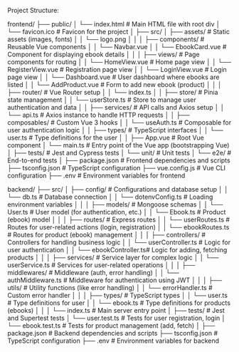 Project Structure:

frontend/
├── public/
│   └── index.html            # Main HTML file with root div
│   └── favicon.ico           # Favicon for the project
│
├── src/
│   ├── assets/               # Static assets (images, fonts)
│   │   └── logo.png
│   │
│   ├── components/           # Reusable Vue components
│   │   └── Navbar.vue
│   │   └── EbookCard.vue     # Component for displaying ebook details
│   │
│   ├── views/                # Page components for routing
│   │   └── HomeView.vue      # Home page view
│   │   └── RegisterView.vue # Registration page view
│   │   └── LoginView.vue     # Login page view
│   │   └── Dashboard.vue     # User dashboard where ebooks are listed
│   │   └── AddProduct.vue    # Form to add new ebook (product)
│   │
│   ├── router/               # Vue Router setup
│   │   └── index.ts
│
│   ├── store/                # Pinia state management
│   │   └── userStore.ts      # Store to manage user authentication and data
│
│   ├── services/             # API calls and Axios setup
│   │   └── api.ts            # Axios instance to handle HTTP requests
│
│   ├── composables/          # Custom Vue 3 hooks
│   │   └── useAuth.ts        # Composable for user authentication logic
│
│   ├── types/                # TypeScript interfaces
│   │   └── user.ts           # Type definitions for the user
│
│   ├── App.vue               # Root Vue component
│   └── main.ts               # Entry point of the Vue app (bootstrapping Vue)
│
├── tests/                    # Jest and Cypress tests
│   └── unit/                 # Unit tests
│   └── e2e/                  # End-to-end tests
│
├── package.json              # Frontend dependencies and scripts
├── tsconfig.json             # TypeScript configuration
├── vue.config.js             # Vue CLI configuration
├── .env                      # Environment variables for frontend


backend/
├── src/
│   ├── config/               # Configurations and database setup
│   │   └── db.ts             # Database connection
│   │   └── dotenvConfig.ts   # Loading environment variables
│   │
│   ├── models/               # Mongoose schemas
│   │   └── User.ts           # User model (for authentication, etc.)
│   │   └── Ebook.ts          # Product (ebook) model
│   │
│   ├── routes/               # Express routes
│   │   └── userRoutes.ts     # Routes for user-related actions (login, registration)
│   │   └── ebookRoutes.ts    # Routes for product (ebook) management
│   │
│   ├── controllers/          # Controllers for handling business logic
│   │   └── userController.ts # Logic for user authentication
│   │   └── ebookController.ts# Logic for adding, fetching products
│   │
│   ├── services/             # Service layer for complex logic
│   │   └── userService.ts    # Services for user-related operations
│   │
│   ├── middlewares/          # Middleware (auth, error handling)
│   │   └── authMiddleware.ts # Middleware for authentication using JWT
│   │
│   ├── utils/                # Utility functions (like error handling)
│   │   └── errorHandler.ts   # Custom error handler
│   │
│   ├── types/                # TypeScript types
│   │   └── user.ts           # Type definitions for user
│   │   └── ebook.ts          # Type definitions for products (ebooks)
│   │
│   └── index.ts              # Main server entry point
│
├── tests/                    # Jest and Supertest tests
│   └── user.test.ts          # Tests for user registration, login
│   └── ebook.test.ts         # Tests for product management (add, fetch)
│
├── package.json              # Backend dependencies and scripts
├── tsconfig.json             # TypeScript configuration
├── .env                      # Environment variables for backend